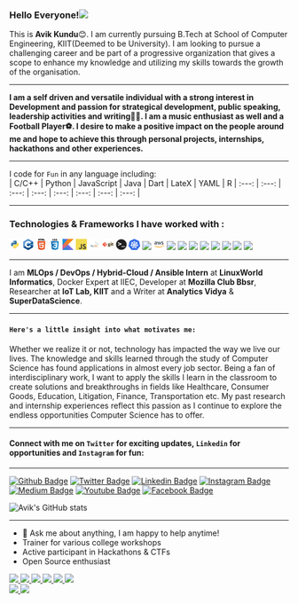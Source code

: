 ### Hello Everyone!<img src="https://github.com/TheDudeThatCode/TheDudeThatCode/blob/master/Assets/Hi.gif" width="22px">
This is **Avik Kundu**😊. I am currently pursuing B.Tech at School of Computer Engineering, KIIT(Deemed to be University). I am looking to pursue a challenging career and be part of a progressive organization that gives a scope to enhance my knowledge and utilizing my skills towards the growth of the organisation. 
___________________________________________________________________________________________________________________________________
**I am a self driven and versatile individual with a strong interest in Development and passion for strategical development, public speaking, leadership activities and writing✍🏼. I am a music enthusiast as well and a Football Player⚽. I desire to make a positive impact on the people around me and hope to achieve this through personal projects, internships, hackathons and other experiences.**
___________________________________________________________________________________________________________________________________
 I code for `Fun` in any language including:  
| C/C++ | Python | JavaScript | Java | Dart | LateX | YAML | R
| :---: | :---:  | :---: | :---: | :---: | :---: | :---: | :---: |
___________________________________________________________________________________________________________________________________
### Technologies & Frameworks I have worked with :

<code><img height="20" src="https://raw.githubusercontent.com/github/explore/80688e429a7d4ef2fca1e82350fe8e3517d3494d/topics/python/python.png"></code>
<code><img height="20" src="https://raw.githubusercontent.com/github/explore/80688e429a7d4ef2fca1e82350fe8e3517d3494d/topics/cpp/cpp.png"></code>
<code><img height="20" src="https://raw.githubusercontent.com/github/explore/80688e429a7d4ef2fca1e82350fe8e3517d3494d/topics/html/html.png"></code>
<code><img height="20" src="https://raw.githubusercontent.com/github/explore/5c058a388828bb5fde0bcafd4bc867b5bb3f26f3/topics/css/css.png"></code>
<code><img height="20" src="https://raw.githubusercontent.com/github/explore/80688e429a7d4ef2fca1e82350fe8e3517d3494d/topics/kotlin/kotlin.png"></code>
<code><img height="20" src="https://raw.githubusercontent.com/github/explore/80688e429a7d4ef2fca1e82350fe8e3517d3494d/topics/javascript/javascript.png"></code>
<code><img height="20" src="https://raw.githubusercontent.com/github/explore/80688e429a7d4ef2fca1e82350fe8e3517d3494d/topics/mysql/mysql.png"></code>
<code><img height="20" src="https://raw.githubusercontent.com/github/explore/80688e429a7d4ef2fca1e82350fe8e3517d3494d/topics/git/git.png"></code>
<code><img height="20" src="https://raw.githubusercontent.com/github/explore/80688e429a7d4ef2fca1e82350fe8e3517d3494d/topics/terminal/terminal.png"></code>
<code><img height="20" src="https://github.com/kubernetes/kubernetes/blob/master/logo/logo.png"></code>
<code><img height="20" src="https://avatars1.githubusercontent.com/u/2810941?s=280&v=4"></code>
<code><img height="20" src="https://raw.githubusercontent.com/github/explore/fbceb94436312b6dacde68d122a5b9c7d11f9524/topics/aws/aws.png"></code>
<code><img height="20" src="https://camo.githubusercontent.com/53790f8272a4b6d44df1c516ef71909834d177c7/68747470733a2f2f63646e2e776f726c64766563746f726c6f676f2e636f6d2f6c6f676f732f646f636b65722e737667"></code>
<code><img height="20" src="https://upload.wikimedia.org/wikipedia/commons/thumb/2/24/Ansible_logo.svg/1200px-Ansible_logo.svg.png"></code>
<code><img height="20" src="https://upload.wikimedia.org/wikipedia/commons/thumb/e/e9/Jenkins_logo.svg/1200px-Jenkins_logo.svg.png"></code>
<code><img height="20" src="https://banner2.cleanpng.com/20180519/vxe/kisspng-apache-tomcat-apache-http-server-web-server-java-s-5b0036cb6ea219.5097810415267406834532.jpg"></code>
<code><img height="20" src="https://www.veritis.com/wp-content/uploads/2015/06/puppet.png"></code>
<code><img height="20" src="https://www.veritis.com/wp-content/uploads/2015/06/terraform.png"></code>
<code><img height="20" src="https://www.veritis.com/wp-content/uploads/2019/08/Prometheus.png"></code>
<code><img height="20" src="https://avatars1.githubusercontent.com/u/35045612?s=400&v=4"></code>
___________________________________________________________________________________________________________________________________

I am <b>MLOps / DevOps / Hybrid-Cloud / Ansible Intern</b> at <b>LinuxWorld Informatics</b>, Docker Expert at IIEC,  Developer at <b>Mozilla Club Bbsr</b>, Researcher at <b>IoT Lab, KIIT</b> and a Writer at <b>Analytics Vidya</b> & <b>SuperDataScience</b>.
___________________________________________________________________________________________________________________________________
#### `Here's a little insight into what motivates me:`
Whether we realize it or not, technology has impacted the way we live our lives. The knowledge and skills learned through the study of Computer Science has found applications in almost every job sector. Being a fan of interdisciplinary work, I want to apply the skills I learn in the classroom to create solutions and breakthroughs in fields like Healthcare, Consumer Goods, Education, Litigation, Finance, Transportation etc. My past research and internship experiences reflect this passion as I continue to explore the endless opportunities Computer Science has to offer.
____________________________________________________________________________________________________________________________________

#### **Connect with me** on `Twitter` for exciting updates, `Linkedin` for opportunities and `Instagram` for fun:
___________________________________________________________________________________________________________________________________
[![Github Badge](https://img.shields.io/badge/Follow-blue?style=social&logo=Github&link=https://github.com/Lucifergene)](https://github.com/Lucifergene)
[![Twitter Badge](http://img.shields.io/badge/-@avik6028-1ca0f1?style=social&logo=twitter&logoColor=blue&link=https://twitter.com/avik6028)](https://twitter.com/avik6028)
[![Linkedin Badge](https://img.shields.io/badge/-Avik%20Kundu-blue?style=social&logo=Linkedin&logoColor=blue&link=https://www.linkedin.com/in/avik-kundu-0b837715b/)](https://www.linkedin.com/in/avik-kundu-0b837715b/)
[![Instagram Badge](https://img.shields.io/badge/avik6028-blue?style=social&logo=Instagram&link=https://www.instagram.com/avik6028/)](https://www.instagram.com/avik6028/)
[![Medium Badge](https://img.shields.io/badge/@avik6028-blue?style=social&logo=Medium&link=https://avikkundu.medium.com/)](https://avikkundu.medium.com/)
[![Youtube Badge](https://img.shields.io/badge/-Avik%20Kundu-blue?style=social&logo=Youtube&link=https://www.youtube.com/channel/UCglo4b_lugssHiPz9ZB4iiA?view_as=subscriber)](https://www.youtube.com/channel/UCglo4b_lugssHiPz9ZB4iiA?view_as=subscriber)
[![Facebook Badge](https://img.shields.io/badge/-Avik%20Kundu-blue?style=social&logo=Facebook&link=https://www.facebook.com/avikonweb)](https://www.facebook.com/avikonweb)

![Avik's GitHub stats](https://github-readme-stats.vercel.app/api?username=Lucifergene&show_icons=true&hide=["issues"]&theme=vue)
___________________________________________________________________________________________________________________________________
- 💬 Ask me about anything, I am happy to help anytime!
- Trainer for various college workshops
- Active participant in Hackathons & CTFs
- Open Source enthusiast

<a href=https://www.linkedin.com/company/kiit-elabs/>
   <img src=https://img.shields.io/badge/E_Labs-Coordinator-red>
</a>
<a href=https://www.linkedin.com/company/kiit-e-cell/>
   <img src=https://img.shields.io/badge/E_Cell-DevOps-blue>
</a>
<a href=https://www.facebook.com/mozillabbsr>
   <img src=https://img.shields.io/badge/MozillaClubBbsr-Developer-brightgreen>
</a>
<a href=https://www.linkedin.com/company/iotkiit>
   <img src=https://img.shields.io/badge/IoT_Lab-Researcher-red>
</a>
<a href=http://www.linuxworldindia.org/>
   <img src=https://img.shields.io/badge/LinuxWorldIndia-Intern-yellow>
</a>
<a href=https://www.facebook.com/IIECconnect/>
   <img src=https://img.shields.io/badge/IIEC_Rise-Trainee-brightgreen>
</a>
<br/>
<a href=https://medium.com/analytics-vidhya/>
   <img src=https://img.shields.io/badge/Analytics_Vidya-Writer-blue>
</a>
<a href=https://www.superdatascience.com/>
   <img src=https://img.shields.io/badge/SuperDataScience-Writer-blue>
</a>
